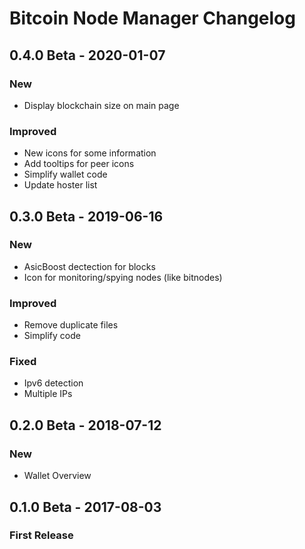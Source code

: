 # Bitcoin Node Manager Changelog

## 0.4.0 Beta - 2020-01-07

### New

-   Display blockchain size on main page

### Improved

-   New icons for some information
-   Add tooltips for peer icons
-   Simplify wallet code
-   Update hoster list

## 0.3.0 Beta - 2019-06-16

### New

-   AsicBoost dectection for blocks
-   Icon for monitoring/spying nodes (like bitnodes)

### Improved

-   Remove duplicate files
-   Simplify code

### Fixed

-   Ipv6 detection
-   Multiple IPs

## 0.2.0 Beta - 2018-07-12

### New

-   Wallet Overview

## 0.1.0 Beta - 2017-08-03

### First Release
